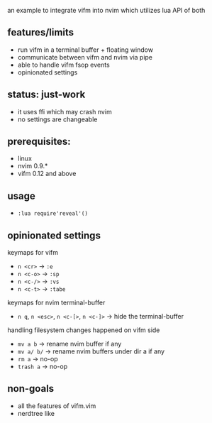 an example to integrate vifm into nvim which utilizes lua API of both

## features/limits
* run vifm in a terminal buffer + floating window
* communicate between vifm and nvim via pipe
* able to handle vifm fsop events
* opinionated settings

## status: just-work
* it uses ffi which may crash nvim
* no settings are changeable

## prerequisites:
* linux
* nvim 0.9.*
* vifm 0.12 and above

## usage
* `:lua require'reveal'()`

## opinionated settings
keymaps for vifm
* `n <cr>`  -> `:e`
* `n <c-o>` -> `:sp`
* `n <c-/>` -> `:vs`
* `n <c-t>` -> `:tabe`

keymaps for nvim terminal-buffer
* `n q`, `n <esc>`, `n <c-[>`, `n <c-]>` -> hide the terminal-buffer

handling filesystem changes happened on vifm side
* `mv a b`   -> rename nvim buffer if any
* `mv a/ b/` -> rename nvim buffers under dir a if any
* `rm a`     -> no-op
* `trash a`  -> no-op

## non-goals
* all the features of vifm.vim
* nerdtree like

